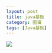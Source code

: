 ```yaml
---
layout: post
title: java基础
category: 图谱
tags: [Java基础]
---
```


![](https://yaofengdoit.github.io/assets/images/brainMap/javaSE.jpg)